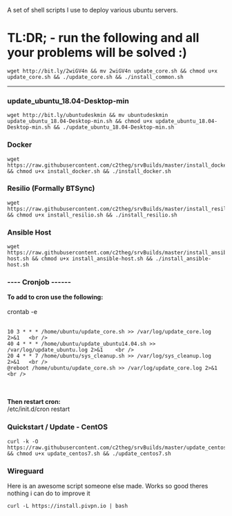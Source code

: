 A set of shell scripts I use to deploy various ubuntu servers.

<h1>TL:DR;  - run the following and all your problems will be solved :)</h1>

```
wget http://bit.ly/2wiGV4n && mv 2wiGV4n update_core.sh && chmod u+x update_core.sh && ./update_core.sh && ./install_common.sh
```

<hr />
<h3> update_ubuntu_18.04-Desktop-min </h3>

```
wget http://bit.ly/ubuntudeskmin && mv ubuntudeskmin update_ubuntu_18.04-Desktop-min.sh && chmod u+x update_ubuntu_18.04-Desktop-min.sh && ./update_ubuntu_18.04-Desktop-min.sh
```

<h3>Docker</h3>

```
wget https://raw.githubusercontent.com/c2theg/srvBuilds/master/install_docker.sh && chmod u+x install_docker.sh && ./install_docker.sh
```


<h3>Resilio (Formally BTSync) </h3>

```
wget https://raw.githubusercontent.com/c2theg/srvBuilds/master/install_resilio.sh && chmod u+x install_resilio.sh && ./install_resilio.sh
```


<h3>Ansible Host </h3>

```
wget https://raw.githubusercontent.com/c2theg/srvBuilds/master/install_ansible-host.sh && chmod u+x install_ansible-host.sh && ./install_ansible-host.sh
```

<h3> ----  Cronjob ------ </h3>
<b> To add to cron use the following: </b> <br /> <br />
crontab -e   <br /> <br />

```
10 3 * * * /home/ubuntu/update_core.sh >> /var/log/update_core.log 2>&1   <br />
40 4 * * * /home/ubuntu/update_ubuntu14.04.sh >> /var/log/update_ubuntu.log 2>&1    <br />
20 4 * * 7 /home/ubuntu/sys_cleanup.sh >> /var/log/sys_cleanup.log 2>&1   <br />
@reboot /home/ubuntu/update_core.sh >> /var/log/update_core.log 2>&1    <br />

```

<br /> <br /> 
<b> Then restart cron:  </b><br />
/etc/init.d/cron restart


<h3>Quickstart / Update - CentOS</h3>

```
curl -k -O https://raw.githubusercontent.com/c2theg/srvBuilds/master/update_centos7.sh && chmod u+x update_centos7.sh && ./update_centos7.sh
```


<h3>Wireguard</h3>
Here is an awesome script someone else made. Works so good theres nothing i can do to improve it

```
curl -L https://install.pivpn.io | bash
```

